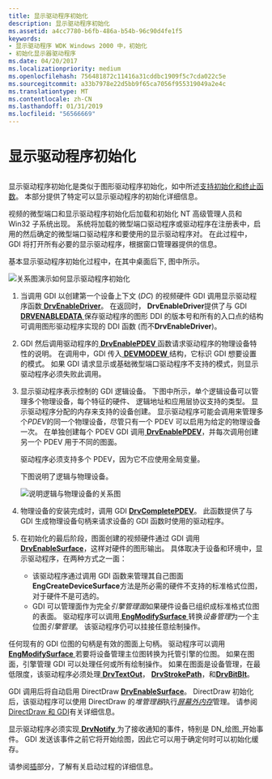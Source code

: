 ```yaml
---
title: 显示驱动程序初始化
description: 显示驱动程序初始化
ms.assetid: a4cc7780-b6fb-486a-b54b-96c90d4fe1f5
keywords:
- 显示驱动程序 WDK Windows 2000 中，初始化
- 初始化显示器驱动程序
ms.date: 04/20/2017
ms.localizationpriority: medium
ms.openlocfilehash: 756481872c11416a31cddbc1909f5c7cda022c5e
ms.sourcegitcommit: a33b7978e22d5bb9f65ca7056f955319049a2e4c
ms.translationtype: MT
ms.contentlocale: zh-CN
ms.lasthandoff: 01/31/2019
ms.locfileid: "56566669"
---
```

# <a name="display-driver-initialization"></a>显示驱动程序初始化


## <span id="ddk_display_driver_initialization_gg"></span><span id="DDK_DISPLAY_DRIVER_INITIALIZATION_GG"></span>


显示驱动程序初始化是类似于图形驱动程序初始化，如中所述[支持初始化和终止函数](supporting-initialization-and-termination-functions.md)。 本部分提供了特定可以显示驱动程序的初始化详细信息。

视频的微型端口和显示驱动程序初始化后加载和初始化 NT 高级管理人员和 Win32 子系统出现。 系统将加载的微型端口驱动程序或驱动程序在注册表中，启用的然后确定的微型端口驱动程序和要使用的显示驱动程序对。 在此过程中，GDI 将打开所有必要的显示驱动程序，根据窗口管理器提供的信息。

基本显示驱动程序初始化过程中，在其中桌面后下, 图中所示。

![关系图演示如何显示驱动程序初始化](images/202-01.png)

1.  当调用 GDI 以创建第一个设备上下文 (*DC*) 的视频硬件 GDI 调用显示驱动程序函数[ **DrvEnableDriver**](https://msdn.microsoft.com/library/windows/hardware/ff556210)。 在返回时， **DrvEnableDriver**提供了与 GDI [ **DRVENABLEDATA** ](https://msdn.microsoft.com/library/windows/hardware/ff556206)保存驱动程序的图形 DDI 的版本号和所有的入口点的结构可调用图形驱动程序实现的 DDI 函数 (而不**DrvEnableDriver**)。

2.  GDI 然后调用驱动程序的[ **DrvEnablePDEV** ](https://msdn.microsoft.com/library/windows/hardware/ff556211)函数请求驱动程序的物理设备特性的说明。 在调用中，GDI 传入[ **DEVMODEW** ](https://msdn.microsoft.com/library/windows/hardware/ff552837)结构，它标识 GDI 想要设置的模式。 如果 GDI 请求显示或基础微型端口驱动程序不支持的模式，则显示驱动程序必须失败此调用。

3.  显示驱动程序表示控制的 GDI 逻辑设备。 下图中所示，单个逻辑设备可以管理多个物理设备，每个特征的硬件、 逻辑地址和应用层协议支持的类型。 显示驱动程序分配的内存来支持的设备创建。 显示驱动程序可能会调用来管理多个*PDEV*的同一个物理设备，尽管只有一个 PDEV 可以启用为给定的物理设备一次。 在单独创建每个 PDEV GDI 调用[ **DrvEnablePDEV**](https://msdn.microsoft.com/library/windows/hardware/ff556211)，并每次调用创建另一个 PDEV 用于不同的图面。

    驱动程序必须支持多个 PDEV，因为它不应使用全局变量。

    下图说明了逻辑与物理设备。

    ![说明逻辑与物理设备的关系图](images/202-03.png)

4.  物理设备的安装完成时，调用 GDI [ **DrvCompletePDEV**](https://msdn.microsoft.com/library/windows/hardware/ff556181)。 此函数提供了与 GDI 生成物理设备句柄来请求设备的 GDI 函数时使用的驱动程序。

5.  在初始化的最后阶段，图面创建的视频硬件通过 GDI 调用[ **DrvEnableSurface**](https://msdn.microsoft.com/library/windows/hardware/ff556214)，这样对硬件的图形输出。 具体取决于设备和环境中，显示驱动程序，在两种方式之一面：
    -   该驱动程序通过调用 GDI 函数来管理其自己图面**EngCreateDeviceSurface**方法是所必需的硬件不支持的标准格式位图，对于硬件不是可选的。
    -   GDI 可以管理面作为完全*引擎管理面*如果硬件设备已组织成标准格式位图的表面。 驱动程序可以调用[ **EngModifySurface** ](https://msdn.microsoft.com/library/windows/hardware/ff564976)转换*设备管理*为一个主位图*引擎管理*。 该驱动程序仍可以挂接任意绘制操作。

任何现有的 GDI 位图的句柄是有效的图面上句柄。 驱动程序可以调用[ **EngModifySurface** ](https://msdn.microsoft.com/library/windows/hardware/ff564976)若要将设备管理主位图转换为托管引擎的位图。 如果在图面，引擎管理 GDI 可以处理任何或所有绘制操作。 如果在图面是设备管理，在最低限度，该驱动程序必须处理[ **DrvTextOut**](https://msdn.microsoft.com/library/windows/hardware/ff557277)， [ **DrvStrokePath**](https://msdn.microsoft.com/library/windows/hardware/ff556316)，和[**DrvBitBlt**](https://msdn.microsoft.com/library/windows/hardware/ff556180)。


GDI 调用后将自动启用 DirectDraw [ **DrvEnableSurface**](https://msdn.microsoft.com/library/windows/hardware/ff556214)。 DirectDraw 初始化后，该驱动程序可以使用 DirectDraw 的*堆管理器*执行[*屏幕外内存*](video-present-network-terminology.md#off_screen_memory)管理。 请参阅[DirectDraw 和 GDI](directdraw-and-gdi.md)有关详细信息。


显示驱动程序必须实现[ **DrvNotify** ](https://msdn.microsoft.com/library/windows/hardware/ff556252)为了接收通知的事件，特别是 DN\_绘图\_开始事件。 GDI 发送该事件之前它将开始绘图，因此它可以用于确定何时可以初始化缓存。

请参阅[插](https://msdn.microsoft.com/library/windows/hardware/ff547125)部分，了解有关启动过程的详细信息。



 





